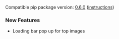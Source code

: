 <!--- https://github.com/mgroth0/deephys/releases -->

[//]: # (VERSION:1.23.0)


Compatible pip package
version: [0.6.0](https://pypi.org/project/deephys/0.6.0/) ([instructions](https://colab.research.google.com/drive/1aR5lnpVMxda7wUj1RZ6YODX5N2FA8YRn))

[//]: # (### PIP Python Package Updated to 0.6.0)
### New Features
- Loading bar pop up for top images

[//]: # (### Performance Improvements)
[//]: # (### Cosmetic Changes)
[//]: # (### Bug Fixes)
[//]: # (### Internal Development)
[//]: # (### New Tests)
[//]: # (### Notes)
[//]: # (### Todo)

